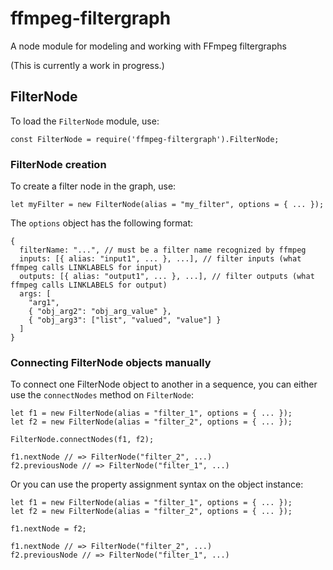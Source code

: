 # ffmpeg-filtergraph

A node module for modeling and working with FFmpeg filtergraphs

(This is currently a work in progress.)

## FilterNode

To load the `FilterNode` module, use:

```{javascript}
const FilterNode = require('ffmpeg-filtergraph').FilterNode;
```

### FilterNode creation

To create a filter node in the graph, use:

```{javascript}
let myFilter = new FilterNode(alias = "my_filter", options = { ... });
```

The `options` object has the following format:

```{javascript}
{
  filterName: "...", // must be a filter name recognized by ffmpeg
  inputs: [{ alias: "input1", ... }, ...], // filter inputs (what ffmpeg calls LINKLABELS for input)
  outputs: [{ alias: "output1", ... }, ...], // filter outputs (what ffmpeg calls LINKLABELS for output)
  args: [
    "arg1",
    { "obj_arg2": "obj_arg_value" },
    { "obj_arg3": ["list", "valued", "value"] }
  ]
}
```

### Connecting FilterNode objects manually

To connect one FilterNode object to another in a sequence, you can either use the `connectNodes` method on `FilterNode`:

```{javascript}
let f1 = new FilterNode(alias = "filter_1", options = { ... });
let f2 = new FilterNode(alias = "filter_2", options = { ... });

FilterNode.connectNodes(f1, f2);

f1.nextNode // => FilterNode("filter_2", ...)
f2.previousNode // => FilterNode("filter_1", ...)
```

Or you can use the property assignment syntax on the object instance:

```{javascript}
let f1 = new FilterNode(alias = "filter_1", options = { ... });
let f2 = new FilterNode(alias = "filter_2", options = { ... });

f1.nextNode = f2;

f1.nextNode // => FilterNode("filter_2", ...)
f2.previousNode // => FilterNode("filter_1", ...)
```
